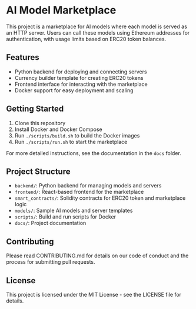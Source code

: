 
# AI Model Marketplace

This project is a marketplace for AI models where each model is served as an HTTP server. Users can call these models using Ethereum addresses for authentication, with usage limits based on ERC20 token balances.

## Features

- Python backend for deploying and connecting servers
- Currency builder template for creating ERC20 tokens
- Frontend interface for interacting with the marketplace
- Docker support for easy deployment and scaling

## Getting Started

1. Clone this repository
2. Install Docker and Docker Compose
3. Run `./scripts/build.sh` to build the Docker images
4. Run `./scripts/run.sh` to start the marketplace

For more detailed instructions, see the documentation in the `docs` folder.

## Project Structure

- `backend/`: Python backend for managing models and servers
- `frontend/`: React-based frontend for the marketplace
- `smart_contracts/`: Solidity contracts for ERC20 token and marketplace logic
- `models/`: Sample AI models and server templates
- `scripts/`: Build and run scripts for Docker
- `docs/`: Project documentation

## Contributing

Please read CONTRIBUTING.md for details on our code of conduct and the process for submitting pull requests.

## License

This project is licensed under the MIT License - see the LICENSE file for details.
